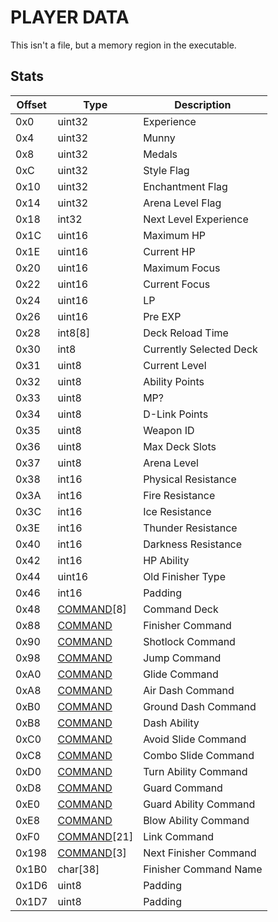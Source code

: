 # PLAYER DATA

This isn't a file, but a memory region in the executable.

## Stats

| Offset | Type  | Description
|---------|--------|------------
| 0x0     | uint32 | Experience
| 0x4     | uint32 | Munny
| 0x8     | uint32 | Medals
| 0xC     | uint32 | Style Flag
| 0x10    | uint32 | Enchantment Flag
| 0x14    | uint32 | Arena Level Flag
| 0x18    | int32 | Next Level Experience
| 0x1C    | uint16 | Maximum HP
| 0x1E    | uint16 | Current HP
| 0x20    | uint16 | Maximum Focus
| 0x22    | uint16 | Current Focus
| 0x24    | uint16 | LP
| 0x26    | uint16 | Pre EXP
| 0x28    | int8[8] | Deck Reload Time
| 0x30    | int8 | Currently Selected Deck
| 0x31    | uint8 | Current Level
| 0x32    | uint8 | Ability Points
| 0x33    | uint8 | MP?
| 0x34    | uint8 | D-Link Points
| 0x35    | uint8 | Weapon ID
| 0x36    | uint8 | Max Deck Slots
| 0x37    | uint8 | Arena Level
| 0x38    | int16 | Physical Resistance
| 0x3A    | int16 | Fire Resistance
| 0x3C    | int16 | Ice Resistance
| 0x3E    | int16 | Thunder Resistance
| 0x40    | int16 | Darkness Resistance
| 0x42    | int16 | HP Ability
| 0x44    | uint16 | Old Finisher Type
| 0x46    | int16 | Padding
| 0x48    | [COMMAND](./Command.md#Command)[8] | Command Deck
| 0x88    | [COMMAND](./Command.md#Command) | Finisher Command
| 0x90    | [COMMAND](./Command.md#Command) | Shotlock Command
| 0x98    | [COMMAND](./Command.md#Command) | Jump Command
| 0xA0    | [COMMAND](./Command.md#Command) | Glide Command
| 0xA8    | [COMMAND](./Command.md#Command) | Air Dash Command
| 0xB0    | [COMMAND](./Command.md#Command) | Ground Dash Command
| 0xB8    | [COMMAND](./Command.md#Command) | Dash Ability
| 0xC0    | [COMMAND](./Command.md#Command) | Avoid Slide Command
| 0xC8    | [COMMAND](./Command.md#Command) | Combo Slide Command
| 0xD0    | [COMMAND](./Command.md#Command) | Turn Ability Command
| 0xD8    | [COMMAND](./Command.md#Command) | Guard Command
| 0xE0    | [COMMAND](./Command.md#Command) | Guard Ability Command
| 0xE8    | [COMMAND](./Command.md#Command) | Blow Ability Command
| 0xF0    | [COMMAND](./Command.md#Command)[21] | Link Command
| 0x198   | [COMMAND](./Command.md#Command)[3] | Next Finisher Command
| 0x1B0   | char[38] | Finisher Command Name
| 0x1D6   | uint8 | Padding
| 0x1D7   | uint8 | Padding

